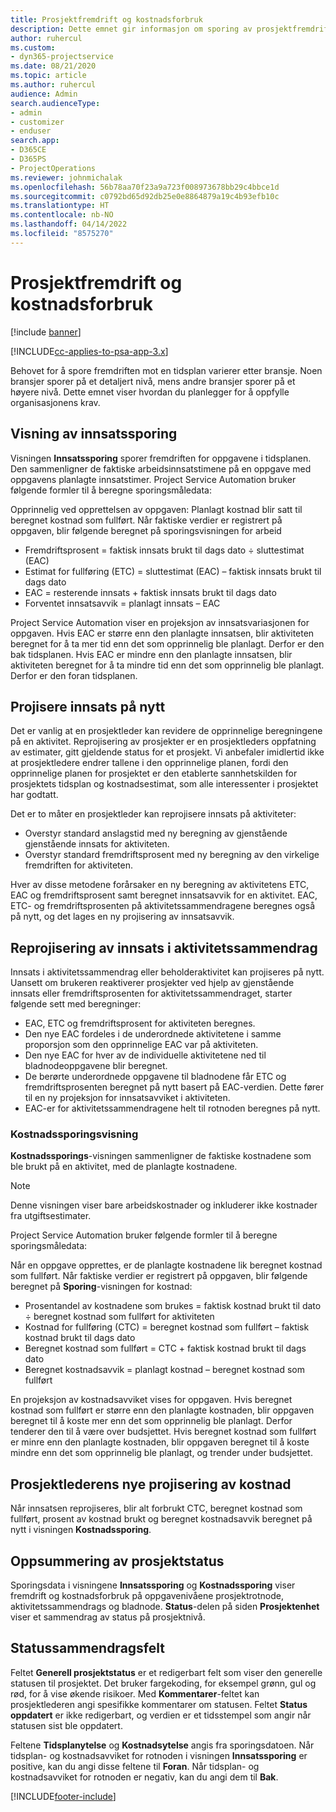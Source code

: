```yaml
---
title: Prosjektfremdrift og kostnadsforbruk
description: Dette emnet gir informasjon om sporing av prosjektfremdrift og kostnadsforbruk.
author: ruhercul
ms.custom:
- dyn365-projectservice
ms.date: 08/21/2020
ms.topic: article
ms.author: ruhercul
audience: Admin
search.audienceType:
- admin
- customizer
- enduser
search.app:
- D365CE
- D365PS
- ProjectOperations
ms.reviewer: johnmichalak
ms.openlocfilehash: 56b78aa70f23a9a723f008973678bb29c4bbce1d
ms.sourcegitcommit: c0792bd65d92db25e0e8864879a19c4b93efb10c
ms.translationtype: HT
ms.contentlocale: nb-NO
ms.lasthandoff: 04/14/2022
ms.locfileid: "8575270"
---
```

# <a name="project-progress-and-cost-consumption"></a>Prosjektfremdrift og kostnadsforbruk

[!include [banner](../includes/psa-now-project-operations.md)]

[!INCLUDE[cc-applies-to-psa-app-3.x](../includes/cc-applies-to-psa-app-3x.md)]

Behovet for å spore fremdriften mot en tidsplan varierer etter bransje. Noen bransjer sporer på et detaljert nivå, mens andre bransjer sporer på et høyere nivå. Dette emnet viser hvordan du planlegger for å oppfylle organisasjonens krav.

## <a name="effort-tracking-view"></a>Visning av innsatssporing

Visningen **Innsatssporing** sporer fremdriften for oppgavene i tidsplanen. Den sammenligner de faktiske arbeidsinnsatstimene på en oppgave med oppgavens planlagte innsatstimer. Project Service Automation bruker følgende formler til å beregne sporingsmåledata:

Opprinnelig ved opprettelsen av oppgaven: Planlagt kostnad blir satt til beregnet kostnad som fullført. Når faktiske verdier er registrert på oppgaven, blir følgende beregnet på sporingsvisningen for arbeid

- Fremdriftsprosent = faktisk innsats brukt til dags dato ÷ sluttestimat (EAC) 
- Estimat for fullføring (ETC) = sluttestimat (EAC) – faktisk innsats brukt til dags dato 
- EAC = resterende innsats + faktisk innsats brukt til dags dato 
- Forventet innsatsavvik = planlagt innsats – EAC

Project Service Automation viser en projeksjon av innsatsvariasjonen for oppgaven. Hvis EAC er større enn den planlagte innsatsen, blir aktiviteten beregnet for å ta mer tid enn det som opprinnelig ble planlagt. Derfor er den bak tidsplanen. Hvis EAC er mindre enn den planlagte innsatsen, blir aktiviteten beregnet for å ta mindre tid enn det som opprinnelig ble planlagt. Derfor er den foran tidsplanen.

## <a name="reprojecting-effort"></a>Projisere innsats på nytt

Det er vanlig at en prosjektleder kan revidere de opprinnelige beregningene på en aktivitet. Reprojisering av prosjekter er en prosjektleders oppfatning av estimater, gitt gjeldende status for et prosjekt. Vi anbefaler imidlertid ikke at prosjektledere endrer tallene i den opprinnelige planen, fordi den opprinnelige planen for prosjektet er den etablerte sannhetskilden for prosjektets tidsplan og kostnadsestimat, som alle interessenter i prosjektet har godtatt.

Det er to måter en prosjektleder kan reprojisere innsats på aktiviteter:

- Overstyr standard anslagstid med ny beregning av gjenstående gjenstående innsats for aktiviteten. 
- Overstyr standard fremdriftsprosent med ny beregning av den virkelige fremdriften for aktiviteten.

Hver av disse metodene forårsaker en ny beregning av aktivitetens ETC, EAC og fremdriftsprosent samt beregnet innsatsavvik for en aktivitet. EAC, ETC- og fremdriftsprosenten på aktivitetssammendragene beregnes også på nytt, og det lages en ny projisering av innsatsavvik.

## <a name="reprojection-of-effort-on-summary-tasks"></a>Reprojisering av innsats i aktivitetssammendrag

Innsats i aktivitetssammendrag eller beholderaktivitet kan projiseres på nytt. Uansett om brukeren reaktiverer prosjekter ved hjelp av gjenstående innsats eller fremdriftsprosenten for aktivitetssammendraget, starter følgende sett med beregninger:

- EAC, ETC og fremdriftsprosent for aktiviteten beregnes.
- Den nye EAC fordeles i de underordnede aktivitetene i samme proporsjon som den opprinnelige EAC var på aktiviteten.
- Den nye EAC for hver av de individuelle aktivitetene ned til bladnodeoppgavene blir beregnet. 
- De berørte underordnede oppgavene til bladnodene får ETC og fremdriftsprosenten beregnet på nytt basert på EAC-verdien. Dette fører til en ny projeksjon for innsatsavviket i aktiviteten. 
- EAC-er for aktivitetssammendragene helt til rotnoden beregnes på nytt.

### <a name="cost-tracking-view"></a>Kostnadssporingsvisning 

**Kostnadssporings**-visningen sammenligner de faktiske kostnadene som ble brukt på en aktivitet, med de planlagte kostnadene. 

> [!NOTE]
> Denne visningen viser bare arbeidskostnader og inkluderer ikke kostnader fra utgiftsestimater. 

Project Service Automation bruker følgende formler til å beregne sporingsmåledata:

Når en oppgave opprettes, er de planlagte kostnadene lik beregnet kostnad som fullført. Når faktiske verdier er registrert på oppgaven, blir følgende beregnet på **Sporing**-visningen for kostnad:

 - Prosentandel av kostnadene som brukes = faktisk kostnad brukt til dato ÷ beregnet kostnad som fullført for aktiviteten
 - Kostnad for fullføring (CTC) = beregnet kostnad som fullført – faktisk kostnad brukt til dags dato
 - Beregnet kostnad som fullført = CTC + faktisk kostnad brukt til dags dato
 - Beregnet kostnadsavvik = planlagt kostnad – beregnet kostnad som fullført

En projeksjon av kostnadsavviket vises for oppgaven. Hvis beregnet kostnad som fullført er større enn den planlagte kostnaden, blir oppgaven beregnet til å koste mer enn det som opprinnelig ble planlagt. Derfor tenderer den til å være over budsjettet. Hvis beregnet kostnad som fullført er minre enn den planlagte kostnaden, blir oppgaven beregnet til å koste mindre enn det som opprinnelig ble planlagt, og trender under budsjettet.

## <a name="project-managers-reprojection-of-cost"></a>Prosjektlederens nye projisering av kostnad

Når innsatsen reprojiseres, blir alt forbrukt CTC, beregnet kostnad som fullført, prosent av kostnad brukt og beregnet kostnadsavvik beregnet på nytt i visningen **Kostnadssporing**.

## <a name="project-status-summary"></a>Oppsummering av prosjektstatus

Sporingsdata i visningene **Innsatssporing** og **Kostnadssporing** viser fremdrift og kostnadsforbruk på oppgavenivåene prosjektrotnode, aktivitetssammendrags og bladnode. **Status**-delen på siden **Prosjektenhet** viser et sammendrag av status på prosjektnivå.

## <a name="status-summary-fields"></a>Statussammendragsfelt

Feltet **Generell prosjektstatus** er et redigerbart felt som viser den generelle statusen til prosjektet. Det bruker fargekoding, for eksempel grønn, gul og rød, for å vise økende risikoer. Med **Kommentarer**-feltet kan prosjektlederen angi spesifikke kommentarer om statusen. Feltet **Status oppdatert** er ikke redigerbart, og verdien er et tidsstempel som angir når statusen sist ble oppdatert.

Feltene **Tidsplanytelse** og **Kostnadsytelse** angis fra sporingsdatoen. Når tidsplan- og kostnadsavviket for rotnoden i visningen **Innsatssporing** er positive, kan du angi disse feltene til **Foran**. Når tidsplan- og kostnadsavviket for rotnoden er negativ, kan du angi dem til **Bak**.


[!INCLUDE[footer-include](../includes/footer-banner.md)]
